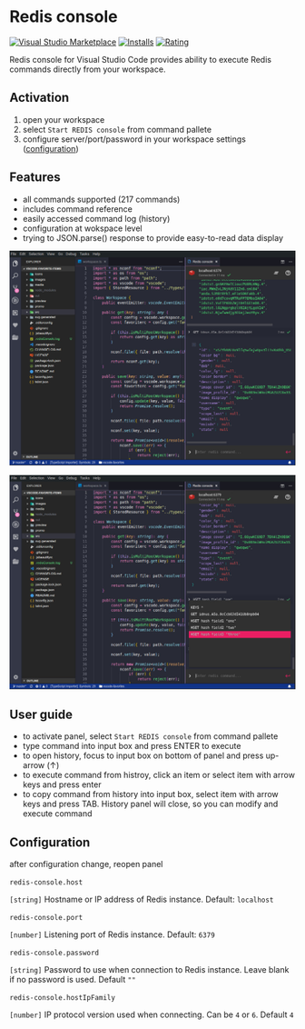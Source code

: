 # Redis console 
 
[![Visual Studio Marketplace](https://vsmarketplacebadge.apphb.com/version/kdcro101.vscode-redis.svg)](https://marketplace.visualstudio.com/items?itemName=kdcro101.vscode-redis)
[![Installs](https://vsmarketplacebadge.apphb.com/installs-short/kdcro101.vscode-redis.svg)](https://marketplace.visualstudio.com/items?itemName=kdcro101.vscode-redis)
[![Rating](https://vsmarketplacebadge.apphb.com/rating-short/kdcro101.vscode-redis.svg)](https://marketplace.visualstudio.com/items?itemName=kdcro101.vscode-redis)

Redis console for Visual Studio Code provides ability to execute Redis commands directly from your workspace.

## Activation

1. open your workspace
2. select `Start REDIS console` from command pallete
3. configure server/port/password in your workspace settings ([configuration](#configuration))

## Features

- all commands supported (217 commands)
- includes command reference
- easily accessed command log (history)
- configuration at wokspace level
- trying to JSON.parse() response to provide easy-to-read data display

<p align="center">
   <img  src="https://raw.githubusercontent.com/kdcro101/vscode-redis/master/media/0.jpg" />
</p>

<p align="center">
   <img  src="https://raw.githubusercontent.com/kdcro101/vscode-redis/master/media/1.jpg" />
</p>

## User guide

 - to activate panel, select `Start REDIS console` from command pallete
 - type command into input box and press ENTER to execute
 - to open history, focus to input box on bottom of panel and press up-arrow (↑)
 - to execute command from histroy, click an item or select item with arrow keys and press enter
 - to copy command from history into input box, select item with arrow keys and press TAB. History panel will close, so you can modify and execute command


##  <a name="configuration"></a><a name="user-content-configuration"></a> Configuration

after configuration change, reopen panel 

`redis-console.host`

`[string]` Hostname or IP address of Redis instance. Default: `localhost`

`redis-console.port`

`[number]` Listening port of Redis instance. Default: `6379`

`redis-console.password`

`[string]` Password to use when connection to Redis instance. Leave blank if no password is used. Default `""`

`redis-console.hostIpFamily`

`[number]` IP protocol version used when connecting. Can be `4` or `6`. Default `4`


